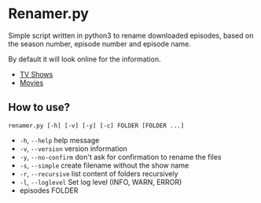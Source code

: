 # Renamer.py

Simple script written in python3 to rename downloaded episodes, based on the
season number, episode number and episode name.

By default it will look online for the information.

- [TV Shows](http://www.tvmaze.com/)
- [Movies](http://www.omdbapi.com)


## How to use?

    renamer.py [-h] [-v] [-y] [-c] FOLDER [FOLDER ...]

* `-h`, `--help` help message
* `-v`, `--version` version information
* `-y`, `--no-confirm` don't ask for confirmation to rename the files
* `-s`, `--simple` create filename without the show name
* `-r`, `--recursive` list content of folders recursively
* `-l`, `--loglevel` Set log level (INFO, WARN, ERROR)
* episodes FOLDER
